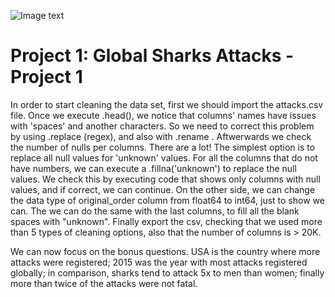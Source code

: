 ![Image text](https://{static.scientificamerican.com/sciam/cache/file/44782A7E-8025-4A62-833DC6E4CF9A42CB_source.jpg?w=590&h=800&894CEEE1-0BE8-4122-A713699037806AFF})

# Project 1: Global Sharks Attacks - Project 1

In order to start cleaning the data set, first we should import the attacks.csv file.
Once we execute .head(), we notice that columns' names have issues with 'spaces' and another characters. So we need to correct this problem by using .replace (regex), and also with .rename .
Aftwerwards we check the number of nulls per columns. There are a lot! The simplest option is to replace all null values for 'unknown' values. For all the columns that do not have numbers, we can execute a .fillna('unknown') to replace the null values. We check this by executing code that shows only columns with null values, and if correct, we can continue.
On the other side, we can change the data type of original_order column from float64 to int64, just to show we can.
The we can do the same with the last columns, to fill all the blank spaces with "unknown".
Finally export the csv, checking that we used more than 5 types of cleaning options, also that the number of columns is > 20K.

We can now focus on the bonus questions. USA is the country where more attacks were registered; 2015 was the year with most attacks registered globally; in comparison, sharks tend to attack 5x to men than women; finally more than twice of the attacks were not fatal.
